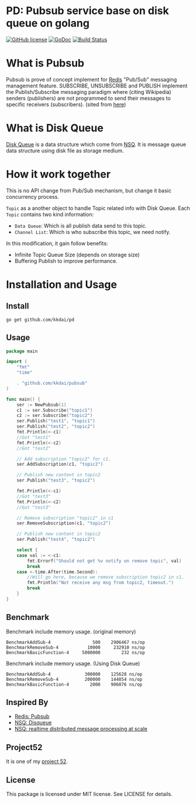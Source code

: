 PD: Pubsub service base on disk queue on golang
==============

[![GitHub license](https://img.shields.io/badge/license-MIT-blue.svg)](https://raw.githubusercontent.com/kkdai/pd/master/LICENSE)  [![GoDoc](https://godoc.org/github.com/kkdai/pd?status.svg)](https://godoc.org/github.com/kkdai/pd)  [![Build Status](https://travis-ci.org/kkdai/pd.svg?branch=master)](https://travis-ci.org/kkdai/pd)



What is Pubsub
=============
Pubsub is prove of concept implement for [Redis](http://redis.io/) "Pub/Sub" messaging management feature. SUBSCRIBE, UNSUBSCRIBE and PUBLISH implement the Publish/Subscribe messaging paradigm where (citing Wikipedia) senders (publishers) are not programmed to send their messages to specific receivers (subscribers).  (sited from [here](http://redis.io/topics/pubsub))

What is Disk Queue
=============
[Disk Queue](https://github.com/nsqio/nsq/blob/master/nsqd/diskqueue.go) is a data structure which come from [NSQ](https://github.com/nsqio/nsq). It is message queue data structure using disk file as storage medium.

How it work together
=============

This is no API change from Pub/Sub mechanism, but change it basic concurrency process.

`Topic` as a another object to handle Topic related info with Disk Queue. Each `Topic` contains two kind information:

- `Data Queue`: Which is all publish data send to this topic.
- `Channel List`: Which is who subscribe this topic, we need notify.

In this modification, it gain follow benefits:

- Infinite Topic Queue Size (depends on storage size)
- Buffering Publish to improve performance.



Installation and Usage
=============


Install
---------------
```
go get github.com/kkdai/pd
```

Usage
---------------

```go
package main

import (
	"fmt"
	"time"

	. "github.com/kkdai/pubsub"
)

func main() {
	ser := NewPubsub(1)
	c1 := ser.Subscribe("topic1")
	c2 := ser.Subscribe("topic2")
	ser.Publish("test1", "topic1")
	ser.Publish("test2", "topic2")
	fmt.Println(<-c1)
	//Got "test1"
	fmt.Println(<-c2)
	//Got "test2"

	// Add subscription "topic2" for c1.
	ser.AddSubscription(c1, "topic2")

	// Publish new content in topic2
	ser.Publish("test3", "topic2")

	fmt.Println(<-c1)
	//Got "test3"
	fmt.Println(<-c2)
	//Got "test3"

	// Remove subscription "topic2" in c1
	ser.RemoveSubscription(c1, "topic2")

	// Publish new content in topic2
	ser.Publish("test4", "topic2")

	select {
	case val := <-c1:
		fmt.Errorf("Should not get %v notify on remove topic", val)
		break
	case <-time.After(time.Second):
		//Will go here, because we remove subscription topic2 in c1.
		fmt.Println("Not receive any msg from topic2, timeout.")
		break
	}
} 
```

Benchmark
---------------

Benchmark include memory usage. (original memory)

```
BenchmarkAddSub-4       	     500	2906467 ns/op
BenchmarkRemoveSub-4    	   10000	 232910 ns/op
BenchmarkBasicFunction-4	 5000000	    232 ns/op
```

Benchmark include memory usage. (Using Disk Queue)

```
BenchmarkAddSub-4       	  300000	125628 ns/op 
BenchmarkRemoveSub-4    	  200000    144854 ns/op
BenchmarkBasicFunction-4	    2000	906076 ns/op
```

Inspired By
---------------

- [Redis: Pubsub](http://redis.io/topics/pubsub)
- [NSQ: Disqueue](https://github.com/nsqio/nsq/blob/master/nsqd/diskqueue.go)
- [NSQ: realtime distributed message processing at scale](http://word.bitly.com/post/33232969144/nsq)

Project52
---------------

It is one of my [project 52](https://github.com/kkdai/project52).


License
---------------

This package is licensed under MIT license. See LICENSE for details.
